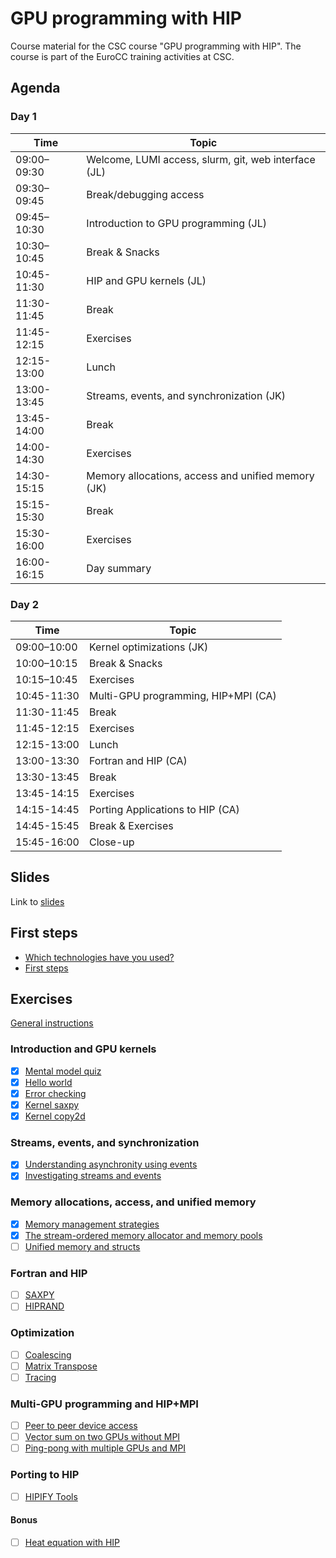 # GPU programming with HIP

Course material for the CSC course "GPU programming with HIP". The course is
part of the EuroCC training activities at CSC.

## Agenda

### Day 1

| Time | Topic |
| ---- | ----- |
| 09:00–09:30 | Welcome, LUMI access, slurm, git, web interface (JL) |
| 09:30–09:45 | Break/debugging access |
| 09:45–10:30 | Introduction to GPU programming (JL) |
| 10:30–10:45 | Break & Snacks |
| 10:45-11:30 | HIP and GPU kernels (JL) |
| 11:30-11:45 | Break |
| 11:45-12:15 | Exercises |
| 12:15-13:00 | Lunch |
| 13:00-13:45 | Streams, events, and synchronization (JK) |
| 13:45-14:00 | Break |
| 14:00-14:30 | Exercises |
| 14:30-15:15 | Memory allocations, access and unified memory (JK) |
| 15:15-15:30 | Break |
| 15:30-16:00 | Exercises |
| 16:00-16:15 | Day summary |


### Day 2

| Time | Topic |
| ---- | ----- |
| 09:00–10:00 | Kernel optimizations (JK) |
| 10:00–10:15 | Break & Snacks |
| 10:15–10:45 | Exercises |
| 10:45-11:30 | Multi-GPU programming, HIP+MPI (CA) |
| 11:30-11:45 | Break |
| 11:45-12:15 | Exercises |
| 12:15-13:00 | Lunch |
| 13:00-13:30 | Fortran and HIP (CA) |
| 13:30-13:45 | Break |
| 13:45-14:15 | Exercises  |
| 14:15-14:45 | Porting Applications to HIP (CA) |
| 14:45-15:45 | Break & Exercises |
| 15:45-16:00 | Close-up | 


## Slides

Link to [slides](https://csc-training.github.io/hip-programming/)

## First steps
- [Which technologies have you used?](https://strawpoll.com/w4nWWYReQnA)
- [First steps](first_steps.md)

## Exercises

[General instructions](exercise-instructions.md)

### Introduction and GPU kernels

- [x] [Mental model quiz](https://siili.rahtiapp.fi/s/gpmWnLY8q#)
- [x] [Hello world](kernels/01-hello-world)
- [x] [Error checking](kernels/02-error-checking)
- [x] [Kernel saxpy](kernels/03-kernel-saxpy)
- [x] [Kernel copy2d](kernels/04-kernel-copy2d)

### Streams, events, and synchronization

- [x] [Understanding asynchronity using events](streams/01-event-record)
- [x] [Investigating streams and events](streams/02-concurrency)

### Memory allocations, access, and unified memory

- [x] [Memory management strategies](memory/01-prefetch)
- [x] [The stream-ordered memory allocator and memory pools](memory/02-mempools)
- [ ] [Unified memory and structs](memory/03-struct)

### Fortran and HIP

- [ ] [SAXPY](hipfort/saxpy/hip/)
- [ ] [HIPRAND](hipfort/hiprand/)

### Optimization

- [ ] [Coalescing](optimization/01-coalescing)
- [ ] [Matrix Transpose](optimization/02-matrix_transpose)
- [ ] [Tracing](optimization/03-trace)

### Multi-GPU programming and HIP+MPI

- [ ] [Peer to peer device access](multi-gpu/01-p2pcopy)
- [ ] [Vector sum on two GPUs without MPI](multi-gpu/02-vector-sum)
- [ ] [Ping-pong with multiple GPUs and MPI](multi-gpu/03-mpi)

### Porting to HIP

- [ ] [HIPIFY Tools](porting)

#### Bonus
- [ ] [Heat equation with HIP](bonus/heat-equation)
